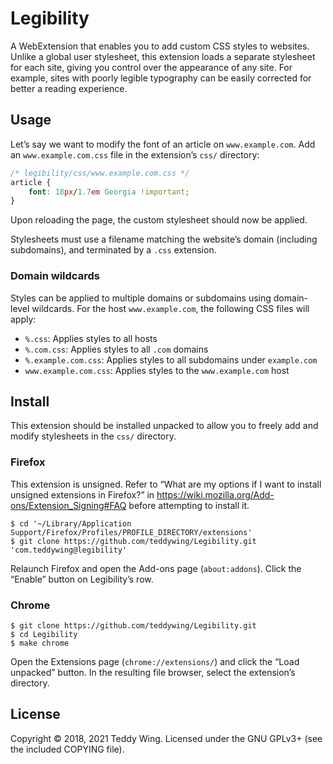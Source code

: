 Legibility
==========

A WebExtension that enables you to add custom CSS styles to websites. Unlike a
global user stylesheet, this extension loads a separate stylesheet for each
site, giving you control over the appearance of any site. For example, sites
with poorly legible typography can be easily corrected for better a reading
experience.


## Usage
Let’s say we want to modify the font of an article on `www.example.com`. Add an
`www.example.com.css` file in the extension’s `css/` directory:

``` css
/* legibility/css/www.example.com.css */
article {
	font: 18px/1.7em Georgia !important;
}
```

Upon reloading the page, the custom stylesheet should now be applied.

Stylesheets must use a filename matching the website’s domain (including
subdomains), and terminated by a `.css` extension.


### Domain wildcards
Styles can be applied to multiple domains or subdomains using domain-level
wildcards. For the host `www.example.com`, the following CSS files will apply:

* `%.css`: Applies styles to all hosts
* `%.com.css`: Applies styles to all `.com` domains
* `%.example.com.css`: Applies styles to all subdomains under `example.com`
* `www.example.com.css`: Applies styles to the `www.example.com` host


## Install
This extension should be installed unpacked to allow you to freely add and
modify stylesheets in the `css/` directory.


### Firefox
This extension is unsigned. Refer to “What are my options if I want to install
unsigned extensions in Firefox?” in
https://wiki.mozilla.org/Add-ons/Extension_Signing#FAQ before attempting to
install it.

	$ cd '~/Library/Application Support/Firefox/Profiles/PROFILE_DIRECTORY/extensions'
	$ git clone https://github.com/teddywing/Legibility.git 'com.teddywing@legibility'

Relaunch Firefox and open the Add-ons page (`about:addons`). Click the “Enable”
button on Legibility’s row.


### Chrome
	$ git clone https://github.com/teddywing/Legibility.git
	$ cd Legibility
	$ make chrome

Open the Extensions page (`chrome://extensions/`) and click the “Load unpacked”
button. In the resulting file browser, select the extension’s directory.


## License
Copyright © 2018, 2021 Teddy Wing. Licensed under the GNU GPLv3+ (see the
included COPYING file).
